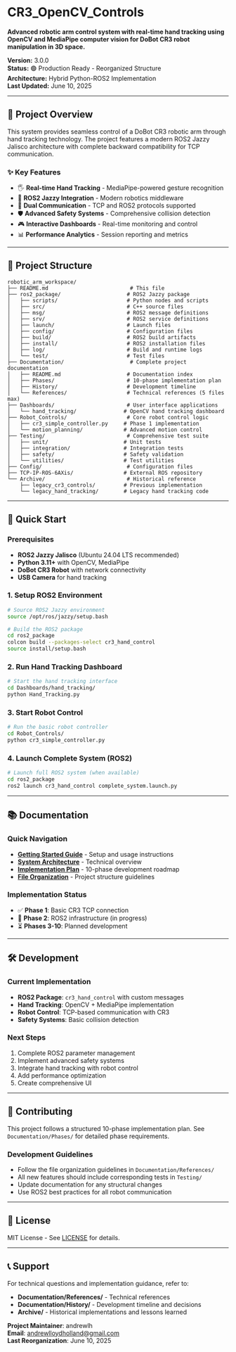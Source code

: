 # CR3_OpenCV_Controls

**Advanced robotic arm control system with real-time hand tracking using OpenCV and MediaPipe computer vision for DoBot CR3 robot manipulation in 3D space.**

**Version:** 3.0.0  
**Status:** 🟢 Production Ready - Reorganized Structure  
**Architecture:** Hybrid Python-ROS2 Implementation  
**Last Updated:** June 10, 2025

---

## 🎯 Project Overview

This system provides seamless control of a DoBot CR3 robotic arm through hand tracking technology. The project features a modern ROS2 Jazzy Jalisco architecture with complete backward compatibility for TCP communication.

### ✨ Key Features
- 🖐️ **Real-time Hand Tracking** - MediaPipe-powered gesture recognition
- 🤖 **ROS2 Jazzy Integration** - Modern robotics middleware
- 🔄 **Dual Communication** - TCP and ROS2 protocols supported
- 🛡️ **Advanced Safety Systems** - Comprehensive collision detection
- 🎮 **Interactive Dashboards** - Real-time monitoring and control
- 📊 **Performance Analytics** - Session reporting and metrics

---

## 📁 Project Structure

```
robotic_arm_workspace/
├── README.md                          # This file
├── ros2_package/                     # ROS2 Jazzy package
│   ├── scripts/                      # Python nodes and scripts
│   ├── src/                          # C++ source files
│   ├── msg/                          # ROS2 message definitions
│   ├── srv/                          # ROS2 service definitions
│   ├── launch/                       # Launch files
│   ├── config/                       # Configuration files
│   ├── build/                        # ROS2 build artifacts
│   ├── install/                      # ROS2 installation files
│   ├── log/                          # Build and runtime logs
│   └── test/                         # Test files
├── Documentation/                     # Complete project documentation
│   ├── README.md                     # Documentation index
│   ├── Phases/                       # 10-phase implementation plan
│   ├── History/                      # Development timeline
│   └── References/                   # Technical references (5 files max)
├── Dashboards/                       # User interface applications
│   └── hand_tracking/               # OpenCV hand tracking dashboard
├── Robot_Controls/                   # Core robot control logic
│   ├── cr3_simple_controller.py     # Phase 1 implementation
│   └── motion_planning/             # Advanced motion control
├── Testing/                          # Comprehensive test suite
│   ├── unit/                        # Unit tests
│   ├── integration/                 # Integration tests
│   ├── safety/                      # Safety validation
│   └── utilities/                   # Test utilities
├── Config/                           # Configuration files
├── TCP-IP-ROS-6AXis/                # External ROS repository
└── Archive/                          # Historical reference
    ├── legacy_cr3_controls/         # Previous implementation
    └── legacy_hand_tracking/        # Legacy hand tracking code
```

---

## 🚀 Quick Start

### Prerequisites
- **ROS2 Jazzy Jalisco** (Ubuntu 24.04 LTS recommended)
- **Python 3.11+** with OpenCV, MediaPipe
- **DoBot CR3 Robot** with network connectivity
- **USB Camera** for hand tracking

### 1. Setup ROS2 Environment
```bash
# Source ROS2 Jazzy environment
source /opt/ros/jazzy/setup.bash

# Build the ROS2 package
cd ros2_package
colcon build --packages-select cr3_hand_control
source install/setup.bash
```

### 2. Run Hand Tracking Dashboard
```bash
# Start the hand tracking interface
cd Dashboards/hand_tracking/
python Hand_Tracking.py
```

### 3. Start Robot Control
```bash
# Run the basic robot controller
cd Robot_Controls/
python cr3_simple_controller.py
```

### 4. Launch Complete System (ROS2)
```bash
# Launch full ROS2 system (when available)
cd ros2_package
ros2 launch cr3_hand_control complete_system.launch.py
```

---

## 📚 Documentation

### Quick Navigation
- **[Getting Started Guide](Documentation/References/5_Startup_Usage_Reference.md)** - Setup and usage instructions
- **[System Architecture](Documentation/References/4_System_Architecture_Summary.md)** - Technical overview
- **[Implementation Plan](Documentation/10_phase_implementation_plan.md)** - 10-phase development roadmap
- **[File Organization](Documentation/References/3_File_Organization_Guidelines_Enhanced.md)** - Project structure guidelines

### Implementation Status
- ✅ **Phase 1**: Basic CR3 TCP connection
- 🔄 **Phase 2**: ROS2 infrastructure (in progress)
- ⏳ **Phases 3-10**: Planned development

---

## 🛠️ Development

### Current Implementation
- **ROS2 Package**: `cr3_hand_control` with custom messages
- **Hand Tracking**: OpenCV + MediaPipe implementation
- **Robot Control**: TCP-based communication with CR3
- **Safety Systems**: Basic collision detection

### Next Steps
1. Complete ROS2 parameter management
2. Implement advanced safety systems
3. Integrate hand tracking with robot control
4. Add performance optimization
5. Create comprehensive UI

---

## 🤝 Contributing

This project follows a structured 10-phase implementation plan. See `Documentation/Phases/` for detailed phase requirements.

### Development Guidelines
- Follow the file organization guidelines in `Documentation/References/`
- All new features should include corresponding tests in `Testing/`
- Update documentation for any structural changes
- Use ROS2 best practices for all robot communication

---

## 📄 License

MIT License - See [LICENSE](TCP-IP-ROS-6AXis/LICENSE) for details.

---

## 📞 Support

For technical questions and implementation guidance, refer to:
- **Documentation/References/** - Technical references
- **Documentation/History/** - Development timeline and decisions
- **Archive/** - Historical implementations and lessons learned

**Project Maintainer**: andrewlh  
**Email**: andrewlloydholland@gmail.com  
**Last Reorganization**: June 10, 2025
